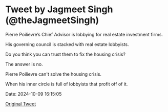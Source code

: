 # Tweet by Jagmeet Singh (@theJagmeetSingh)

Pierre Poilievre’s Chief Advisor is lobbying for real estate investment firms.

His governing council is stacked with real estate lobbyists.

Do you think you can trust them to fix the housing crisis?

The answer is no.

Pierre Poilievre can't solve the housing crisis.

When his inner circle is full of lobbyists that profit off of it.

Date: 2024-10-09 16:15:05

[Original Tweet](https://x.com/theJagmeetSingh/status/1844048952783413379)
